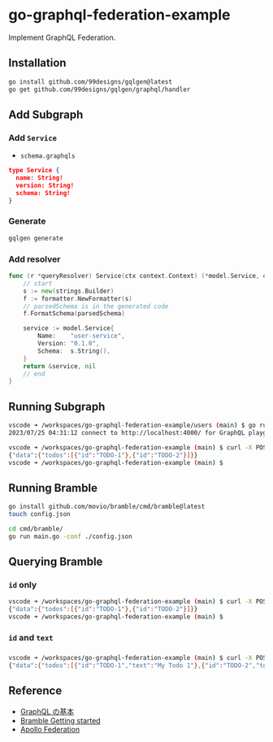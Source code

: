 # go-graphql-federation-example
Implement GraphQL Federation.

## Installation
```bash
go install github.com/99designs/gqlgen@latest
go get github.com/99designs/gqlgen/graphql/handler
```

## Add Subgraph
### Add `Service`
- `schema.graphqls`
```json
type Service {
  name: String!
  version: String!
  schema: String!
}
```

### Generate
```bash
gqlgen generate
```

### Add resolver
```go
func (r *queryResolver) Service(ctx context.Context) (*model.Service, error) {
    // start
	s := new(strings.Builder)
	f := formatter.NewFormatter(s)
	// parsedSchema is in the generated code
	f.FormatSchema(parsedSchema)

	service := model.Service{
		Name:    "user-service",
		Version: "0.1.0",
		Schema:  s.String(),
	}
	return &service, nil
    // end
}
```

## Running Subgraph
```bash
vscode ➜ /workspaces/go-graphql-federation-example/users (main) $ go run server.go 
2023/07/25 04:31:12 connect to http://localhost:4000/ for GraphQL playground
```

```bash
vscode ➜ /workspaces/go-graphql-federation-example (main) $ curl -X POST -H "Content-Type: Application/json" -d '{"query":"{ todos { id } }"}' http://localhost:4000/query
{"data":{"todos":[{"id":"TODO-1"},{"id":"TODO-2"}]}}
vscode ➜ /workspaces/go-graphql-federation-example (main) $ 
```

## Running Bramble
```bash
go install github.com/movio/bramble/cmd/bramble@latest
touch config.json
```

```bash
cd cmd/bramble/
go run main.go -conf ./config.json 
```

## Querying Bramble
### `id` only
```bash
vscode ➜ /workspaces/go-graphql-federation-example (main) $ curl -X POST -H "Content-Type: Application/json" -d '{"query":"{ todos { id } }"}' http://localhost:8082/query
{"data":{"todos":[{"id":"TODO-1"},{"id":"TODO-2"}]}}
vscode ➜ /workspaces/go-graphql-federation-example (main) $ 
```

### `id` and `text`
### 
```bash
vscode ➜ /workspaces/go-graphql-federation-example (main) $ curl -X POST -H "Content-Type: Application/json" -d '{"query":"{ todos { id text } }"}' http://localhost:8082/query
{"data":{"todos":[{"id":"TODO-1","text":"My Todo 1"},{"id":"TODO-2","text":"My Todo 2"}]}}vscode ➜ /workspaces/go-graphql-federation-example (main) $
```

## Reference
- [GraphQL の基本](https://learn.microsoft.com/ja-jp/azure/developer/javascript/how-to/with-web-app/graphql/static-web-app-graphql/graphql-basics)
- [Bramble Getting started](https://movio.github.io/bramble/#/getting-started?id=querying-bramble)
- [Apollo Federation](https://gqlgen.com/recipes/federation/)

